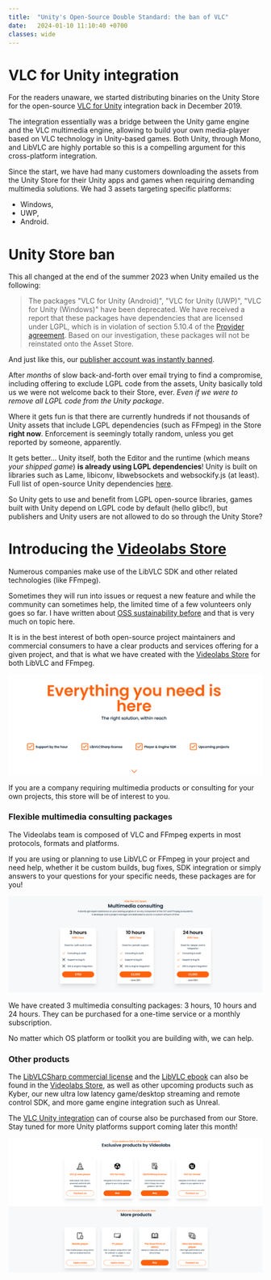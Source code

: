 ```yaml
---
title:  "Unity's Open-Source Double Standard: the ban of VLC"
date:   2024-01-10 11:10:40 +0700
classes: wide
---
```


# VLC for Unity integration

For the readers unaware, we started distributing binaries on the Unity Store for the open-source [VLC for Unity](https://code.videolan.org/videolan/vlc-unity) integration back in December 2019.

The integration essentially was a bridge between the Unity game engine and the VLC multimedia engine, allowing to build your own media-player based on VLC technology in Unity-based games. Both Unity, through Mono, and LibVLC are highly portable so this is a compelling argument for this cross-platform integration.

Since the start, we have had many customers downloading the assets from the Unity Store for their Unity apps and games when requiring demanding multimedia solutions. We had 3 assets targeting specific platforms:
- Windows,
- UWP,
- Android.

# Unity Store ban

This all changed at the end of the summer 2023 when Unity emailed us the following:

> The packages "VLC for Unity (Android)", "VLC for Unity (UWP)", "VLC for Unity (Windows)" have been deprecated. We have received a report that these packages have dependencies that are licensed under LGPL, which is in violation of section 5.10.4 of the [Provider agreement](https://unity.com/legal/provider). Based on our investigation, these packages will not be reinstated onto the Asset Store.

And just like this, our [publisher account was instantly banned](https://assetstore.unity.com/publishers/39987).

After _months_ of slow back-and-forth over email trying to find a compromise, including offering to exclude LGPL code from the assets, Unity basically told us we were not welcome back to their Store, ever. _Even if we were to remove all LGPL code from the Unity package_.

Where it gets fun is that there are currently hundreds if not thousands of Unity assets that include LGPL dependencies (such as FFmpeg) in the Store **right now**. Enforcement is seemingly totally random, unless you get reported by someone, apparently.

It gets better... Unity itself, both the Editor and the runtime (which means _your shipped game_) **is already using LGPL dependencies**! Unity is built on libraries such as Lame, libiconv, libwebsockets and websockify.js (at least). Full list of open-source Unity dependencies [here](https://gist.github.com/mfkl/ad5cbeadf144e52a762a09fac6a05a70).

So Unity gets to use and benefit from LGPL open-source libraries, games built with Unity depend on LGPL code by default (hello glibc!), but publishers and Unity users are not allowed to do so through the Unity Store?

# Introducing the [Videolabs Store](https://videolabs.io/store)

Numerous companies make use of the LibVLC SDK and other related technologies (like FFmpeg). 

Sometimes they will run into issues or request a new feature and while the community can sometimes help, the limited time of a few volunteers only goes so far. I have written about [OSS sustainability before](https://mfkl.github.io/2020/10/25/OSS-sutainability.html) and that is very much on topic here.

It is in the best interest of both open-source project maintainers and commercial consumers to have a clear products and services offering for a given project, and that is what we have created with the [Videolabs Store](https://videolabs.io/store) for both LibVLC and FFmpeg.

<p align="center">
    <a href="https://videolabs.io/store"><img src="/assets/vlabs-store-1.png"/></a>
</p>

If you are a company requiring multimedia products or consulting for your own projects, this store will be of interest to you.

### Flexible multimedia consulting packages

The Videolabs team is composed of VLC and FFmpeg experts in most protocols, formats and platforms.

If you are using or planning to use LibVLC or FFmpeg in your project and need help, whether it be custom builds, bug fixes, SDK integration or simply answers to your questions for your specific needs, these packages are for you!

<p align="center">
    <a href="https://videolabs.io/store"><img src="/assets/vlabs-store-2.png"/></a>
</p>

We have created 3 multimedia consulting packages: 3 hours, 10 hours and 24 hours. They can be purchased for a one-time service or a monthly subscription.

No matter which OS platform or toolkit you are building with, we can help.

### Other products

The [LibVLCSharp commercial license](https://videolabs.io/store/libvlcsharp/) and the [LibVLC ebook](https://mfkl.gumroad.com/l/libvlc-good-parts) can also be found in the [Videolabs Store](https://videolabs.io/store), as well as other upcoming products such as Kyber, our new ultra low latency game/desktop streaming and remote control SDK, and more game engine integration such as Unreal. 

The [VLC Unity integration](https://videolabs.io/store/unity/) can of course also be purchased from our Store. Stay tuned for more Unity platforms support coming later this month!

<p align="center">
    <a href="https://videolabs.io/store"><img src="/assets/vlabs-store-3.png"/></a>
</p>
